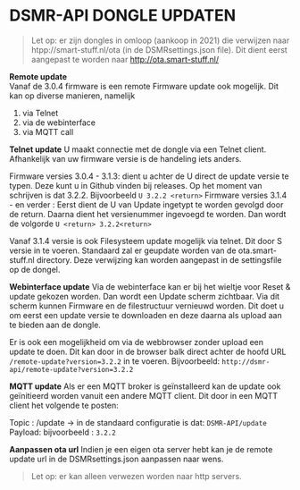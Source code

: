# **DSMR-API DONGLE UPDATEN**

>Let op: er zijn dongles in omloop (aankoop in 2021) die verwijzen naar htpp://smart-stuff.nl/ota (in de DSMRsettings.json file). Dit dient eerst aangepast te worden naar http://ota.smart-stuff.nl/

**Remote update**<br>
Vanaf de 3.0.4 firmware is een remote Firmware update ook mogelijk. Dit kan op diverse manieren, namelijk
1) via Telnet
2) via de webinterface 
3) via MQTT call

**Telnet update**
U maakt connectie met de dongle via een Telnet client. 
Afhankelijk van uw firmware versie is de handeling iets anders.

Firmware versies 3.0.4 - 3.1.3: dient u achter de U direct de  update versie te typen. Deze kunt u in Github vinden bij releases. Op het moment van schrijven is dat 3.2.2. Bijvoorbeeld `U 3.2.2 <return>`
Firmware versies 3.1.4 - en verder : Eerst dient de U van Update ingetypt te worden gevolgd door de return. Daarna dient het versienummer ingevoegd te worden. Dan wordt de volgorde `U <return> 3.2.2<return>`

Vanaf 3.1.4 versie is ook Filesysteem update mogelijk via telnet. Dit door S <return> versie <return> in te voeren. 
Standaard zal er geupdate worden van de ota.smart-stuff.nl directory. Deze verwijzing kan worden aangepast in de settingsfile op de dongel. 

**Webinterface update**
Via de webinterface kan er bij het wieltje voor Reset & update gekozen worden. Dan wordt een Update scherm zichtbaar.
Via dit scherm kunnen Firmware en de filestructuur vernieuwd worden. Dit doet u om eerst een update versie te downloaden en deze daarna als upload aan te bieden aan de dongle.

Er is ook een mogelijkheid om via de webbrowser zonder upload een update te doen. Dit kan door in de browser balk direct achter de hoofd URL  `/remote-update?version=3.2.2` in te voeren. Bijvoorbeeld: `http://dsmr-api/remote-update?version=3.2.2`

**MQTT update**
Als er een MQTT broker is geïnstalleerd kan de update ook geïnitieerd worden vanuit een andere MQTT client. Dit door in een MQTT client het volgende te posten:

Topic : <DONGLE TOPIC>/update -> in de standaard configuratie is dat: `DSMR-API/update`
Payload: <versie nummer> bijvoorbeeld : `3.2.2`

**Aanpassen ota url**
Indien je een eigen ota server hebt kan je de remote update url in de DSMRsettings.json aanpassen naar wens.
>Let op: er kan alleen verwezen worden naar http servers.